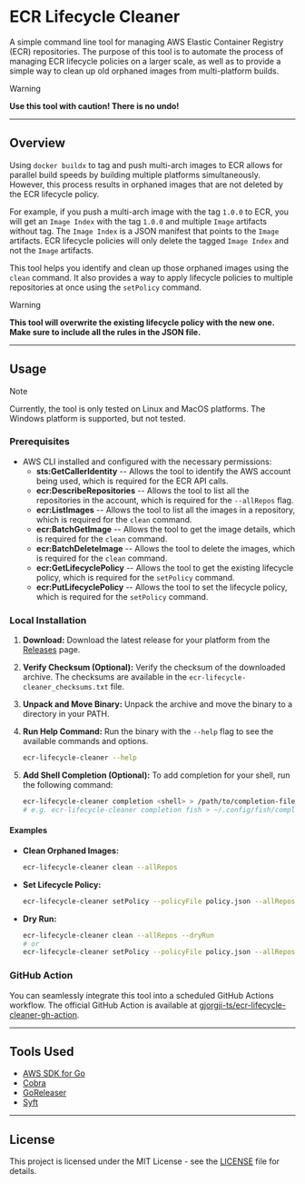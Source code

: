 # ECR Lifecycle Cleaner

A simple command line tool for managing AWS Elastic Container Registry (ECR) repositories.
The purpose of this tool is to automate the process of managing ECR lifecycle policies on a larger scale,
as well as to provide a simple way to clean up old orphaned images from multi-platform builds.

> [!WARNING]
> **Use this tool with caution! There is no undo!**

-----

## Overview

Using `docker buildx` to tag and push multi-arch images to ECR allows for parallel build speeds by building multiple platforms simultaneously. However, this process results in orphaned images that are not deleted by the ECR lifecycle policy.

For example, if you push a multi-arch image with the tag `1.0.0` to ECR, you will get an `Image Index` with the tag `1.0.0` and multiple `Image` artifacts without tag. The `Image Index` is a JSON manifest that points to the `Image` artifacts. ECR lifecycle policies will only delete the tagged `Image Index` and not the `Image` artifacts.

This tool helps you identify and clean up those orphaned images using the `clean` command. It also provides a way to apply lifecycle policies to multiple repositories at once using the `setPolicy` command.

> [!WARNING]
> **This tool will overwrite the existing lifecycle policy with the new one. Make sure to include all the rules in the JSON file.**

-----

## Usage

> [!NOTE]
> Currently, the tool is only tested on Linux and MacOS platforms.
> The Windows platform is supported, but not tested.

### Prerequisites

- AWS CLI installed and configured with the necessary permissions:
  - **sts:GetCallerIdentity** -- Allows the tool to identify the AWS account being used, which is required for the ECR API calls.
  - **ecr:DescribeRepositories** -- Allows the tool to list all the repositories in the account, which is required for the `--allRepos` flag.
  - **ecr:ListImages** -- Allows the tool to list all the images in a repository, which is required for the `clean` command.
  - **ecr:BatchGetImage** -- Allows the tool to get the image details, which is required for the `clean` command.
  - **ecr:BatchDeleteImage** -- Allows the tool to delete the images, which is required for the `clean` command.
  - **ecr:GetLifecyclePolicy** -- Allows the tool to get the existing lifecycle policy, which is required for the `setPolicy` command.
  - **ecr:PutLifecyclePolicy** -- Allows the tool to set the lifecycle policy, which is required for the `setPolicy` command.

### Local Installation

1. **Download:** Download the latest release for your platform from the [Releases](https://github.com/gjorgji-ts/ecr-lifecycle-cleaner/releases) page.
2. **Verify Checksum (Optional):** Verify the checksum of the downloaded archive. The checksums are available in the `ecr-lifecycle-cleaner_checksums.txt` file.
3. **Unpack and Move Binary:** Unpack the archive and move the binary to a directory in your PATH.
4. **Run Help Command:** Run the binary with the `--help` flag to see the available commands and options.

    ```bash
    ecr-lifecycle-cleaner --help
    ```

5. **Add Shell Completion (Optional):** To add completion for your shell, run the following command:

    ```bash
    ecr-lifecycle-cleaner completion <shell> > /path/to/completion-file
    # e.g. ecr-lifecycle-cleaner completion fish > ~/.config/fish/completions/ecr-lifecycle-cleaner.fish
    ```

#### Examples

- **Clean Orphaned Images:**

    ```bash
    ecr-lifecycle-cleaner clean --allRepos
    ```

- **Set Lifecycle Policy:**

    ```bash
    ecr-lifecycle-cleaner setPolicy --policyFile policy.json --allRepos
    ```

- **Dry Run:**

    ```bash
    ecr-lifecycle-cleaner clean --allRepos --dryRun
    # or
    ecr-lifecycle-cleaner setPolicy --policyFile policy.json --allRepos --dryRun
    ```

### GitHub Action
You can seamlessly integrate this tool into a scheduled GitHub Actions workflow. The official GitHub Action is available at [gjorgji-ts/ecr-lifecycle-cleaner-gh-action](https://github.com/gjorgji-ts/ecr-lifecycle-cleaner-gh-action).

-----

## Tools Used
- [AWS SDK for Go](https://github.com/aws/aws-sdk-go-v2)
- [Cobra](https://github.com/spf13/cobra)
- [GoReleaser](https://goreleaser.com)
- [Syft](https://github.com/anchore/syft)

-----

## License

This project is licensed under the MIT License - see the [LICENSE](LICENSE) file for details.
